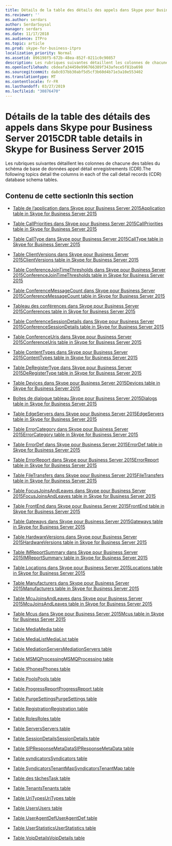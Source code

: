 ```yaml
---
title: Détails de la table des détails des appels dans Skype pour Business Server 2015
ms.reviewer: ''
ms.author: serdars
author: SerdarSoysal
manager: serdars
ms.date: 11/17/2018
ms.audience: ITPro
ms.topic: article
ms.prod: skype-for-business-itpro
localization_priority: Normal
ms.assetid: 896198f5-672b-48ea-852f-0211c0c90857
description: Les rubriques suivantes détaillent les colonnes de chacune des tables du schéma de base de données appel détail enregistrements (CDR).
ms.openlocfilehash: c6deafa34450e996766389f343afece5f81ba698
ms.sourcegitcommit: da8c037bb30abf5d5cf3b60d4b71e3a10e553402
ms.translationtype: MT
ms.contentlocale: fr-FR
ms.lasthandoff: 03/27/2019
ms.locfileid: "30876470"
---
```

# <a name="cdr-table-details-in-skype-for-business-server-2015"></a><span data-ttu-id="68204-103">Détails de la table des détails des appels dans Skype pour Business Server 2015</span><span class="sxs-lookup"><span data-stu-id="68204-103">CDR table details in Skype for Business Server 2015</span></span>
 
<span data-ttu-id="68204-104">Les rubriques suivantes détaillent les colonnes de chacune des tables du schéma de base de données appel détail enregistrements (CDR).</span><span class="sxs-lookup"><span data-stu-id="68204-104">The following topics detail the columns in each of the call detail records (CDR) database schema tables.</span></span>
  
## <a name="in-this-section"></a><span data-ttu-id="68204-105">Contenu de cette section</span><span class="sxs-lookup"><span data-stu-id="68204-105">In this section</span></span>

- [<span data-ttu-id="68204-106">Table de l’application dans Skype pour Business Server 2015</span><span class="sxs-lookup"><span data-stu-id="68204-106">Application table in Skype for Business Server 2015</span></span>](application.md)
    
- [<span data-ttu-id="68204-107">Table CallPriorities dans Skype pour Business Server 2015</span><span class="sxs-lookup"><span data-stu-id="68204-107">CallPriorities table in Skype for Business Server 2015</span></span>](callpriorities.md)
    
- [<span data-ttu-id="68204-108">Table CallType dans Skype pour Business Server 2015</span><span class="sxs-lookup"><span data-stu-id="68204-108">CallType table in Skype for Business Server 2015</span></span>](calltype.md)
    
- [<span data-ttu-id="68204-109">Table ClientVersions dans Skype pour Business Server 2015</span><span class="sxs-lookup"><span data-stu-id="68204-109">ClientVersions table in Skype for Business Server 2015</span></span>](clientversions.md)
    
- [<span data-ttu-id="68204-110">Table ConferenceJoinTimeThresholds dans Skype pour Business Server 2015</span><span class="sxs-lookup"><span data-stu-id="68204-110">ConferenceJoinTimeThresholds table in Skype for Business Server 2015</span></span>](conferencejointimethresholds.md)
    
- [<span data-ttu-id="68204-111">Table ConferenceMessageCount dans Skype pour Business Server 2015</span><span class="sxs-lookup"><span data-stu-id="68204-111">ConferenceMessageCount table in Skype for Business Server 2015</span></span>](conferencemessagecount.md)
    
- [<span data-ttu-id="68204-112">Tableau des conférences dans Skype pour Business Server 2015</span><span class="sxs-lookup"><span data-stu-id="68204-112">Conferences table in Skype for Business Server 2015</span></span>](conferences.md)
    
- [<span data-ttu-id="68204-113">Table ConferenceSessionDetails dans Skype pour Business Server 2015</span><span class="sxs-lookup"><span data-stu-id="68204-113">ConferenceSessionDetails table in Skype for Business Server 2015</span></span>](conferencesessiondetails-0.md)
    
- [<span data-ttu-id="68204-114">Table ConferenceUris dans Skype pour Business Server 2015</span><span class="sxs-lookup"><span data-stu-id="68204-114">ConferenceUris table in Skype for Business Server 2015</span></span>](conferenceuris.md)
    
- [<span data-ttu-id="68204-115">Table ContentTypes dans Skype pour Business Server 2015</span><span class="sxs-lookup"><span data-stu-id="68204-115">ContentTypes table in Skype for Business Server 2015</span></span>](contenttypes.md)
    
- [<span data-ttu-id="68204-116">Table DeRegisterType dans Skype pour Business Server 2015</span><span class="sxs-lookup"><span data-stu-id="68204-116">DeRegisterType table in Skype for Business Server 2015</span></span>](deregistertype.md)
    
- [<span data-ttu-id="68204-117">Table Devices dans Skype pour Business Server 2015</span><span class="sxs-lookup"><span data-stu-id="68204-117">Devices table in Skype for Business Server 2015</span></span>](devices.md)
    
- [<span data-ttu-id="68204-118">Boîtes de dialogue tableau Skype pour Business Server 2015</span><span class="sxs-lookup"><span data-stu-id="68204-118">Dialogs table in Skype for Business Server 2015</span></span>](dialogs.md)
    
- [<span data-ttu-id="68204-119">Table EdgeServers dans Skype pour Business Server 2015</span><span class="sxs-lookup"><span data-stu-id="68204-119">EdgeServers table in Skype for Business Server 2015</span></span>](edgeservers.md)
    
- [<span data-ttu-id="68204-120">Table ErrorCategory dans Skype pour Business Server 2015</span><span class="sxs-lookup"><span data-stu-id="68204-120">ErrorCategory table in Skype for Business Server 2015</span></span>](errorcategory.md)
    
- [<span data-ttu-id="68204-121">Table ErrorDef dans Skype pour Business Server 2015</span><span class="sxs-lookup"><span data-stu-id="68204-121">ErrorDef table in Skype for Business Server 2015</span></span>](errordef.md)
    
- [<span data-ttu-id="68204-122">Table ErrorReport dans Skype pour Business Server 2015</span><span class="sxs-lookup"><span data-stu-id="68204-122">ErrorReport table in Skype for Business Server 2015</span></span>](errorreport.md)
    
- [<span data-ttu-id="68204-123">Table FileTransfers dans Skype pour Business Server 2015</span><span class="sxs-lookup"><span data-stu-id="68204-123">FileTransfers table in Skype for Business Server 2015</span></span>](filetransfers-0.md)
    
- [<span data-ttu-id="68204-124">Table FocusJoinsAndLeaves dans Skype pour Business Server 2015</span><span class="sxs-lookup"><span data-stu-id="68204-124">FocusJoinsAndLeaves table in Skype for Business Server 2015</span></span>](focusjoinsandleaves.md)
    
- [<span data-ttu-id="68204-125">Table FrontEnd dans Skype pour Business Server 2015</span><span class="sxs-lookup"><span data-stu-id="68204-125">FrontEnd table in Skype for Business Server 2015</span></span>](frontend.md)
    
- [<span data-ttu-id="68204-126">Table Gateways dans Skype pour Business Server 2015</span><span class="sxs-lookup"><span data-stu-id="68204-126">Gateways table in Skype for Business Server 2015</span></span>](gateways.md)
    
- [<span data-ttu-id="68204-127">Table HardwareVersions dans Skype pour Business Server 2015</span><span class="sxs-lookup"><span data-stu-id="68204-127">HardwareVersions table in Skype for Business Server 2015</span></span>](hardwareversions.md)
    
- [<span data-ttu-id="68204-128">Table IMReportSummary dans Skype pour Business Server 2015</span><span class="sxs-lookup"><span data-stu-id="68204-128">IMReportSummary table in Skype for Business Server 2015</span></span>](imreportsummary.md)
    
- [<span data-ttu-id="68204-129">Table Locations dans Skype pour Business Server 2015</span><span class="sxs-lookup"><span data-stu-id="68204-129">Locations table in Skype for Business Server 2015</span></span>](locations.md)
    
- [<span data-ttu-id="68204-130">Table Manufacturers dans Skype pour Business Server 2015</span><span class="sxs-lookup"><span data-stu-id="68204-130">Manufacturers table in Skype for Business Server 2015</span></span>](manufacturers.md)
    
- [<span data-ttu-id="68204-131">Table McuJoinsAndLeaves dans Skype pour Business Server 2015</span><span class="sxs-lookup"><span data-stu-id="68204-131">McuJoinsAndLeaves table in Skype for Business Server 2015</span></span>](mcujoinsandleaves.md)
    
- [<span data-ttu-id="68204-132">Table Mcus dans Skype pour Business Server 2015</span><span class="sxs-lookup"><span data-stu-id="68204-132">Mcus table in Skype for Business Server 2015</span></span>](mcus.md)
    
- [<span data-ttu-id="68204-133">Table Media</span><span class="sxs-lookup"><span data-stu-id="68204-133">Media table</span></span>](media.md)
    
- [<span data-ttu-id="68204-134">Table MediaList</span><span class="sxs-lookup"><span data-stu-id="68204-134">MediaList table</span></span>](medialist.md)
    
- [<span data-ttu-id="68204-135">Table MediationServers</span><span class="sxs-lookup"><span data-stu-id="68204-135">MediationServers table</span></span>](mediationservers.md)
    
- [<span data-ttu-id="68204-136">Table MSMQProcessing</span><span class="sxs-lookup"><span data-stu-id="68204-136">MSMQProcessing table</span></span>](msmqprocessing.md)
    
- [<span data-ttu-id="68204-137">Table !Phones</span><span class="sxs-lookup"><span data-stu-id="68204-137">Phones table</span></span>](phones.md)
    
- [<span data-ttu-id="68204-138">Table Pools</span><span class="sxs-lookup"><span data-stu-id="68204-138">Pools table</span></span>](pools.md)
    
- [<span data-ttu-id="68204-139">Table ProgressReport</span><span class="sxs-lookup"><span data-stu-id="68204-139">ProgressReport table</span></span>](progressreport.md)
    
- [<span data-ttu-id="68204-140">Table PurgeSettings</span><span class="sxs-lookup"><span data-stu-id="68204-140">PurgeSettings table</span></span>](purgesettings.md)
    
- [<span data-ttu-id="68204-141">Table Registration</span><span class="sxs-lookup"><span data-stu-id="68204-141">Registration table</span></span>](registration.md)
    
- [<span data-ttu-id="68204-142">Table Roles</span><span class="sxs-lookup"><span data-stu-id="68204-142">Roles table</span></span>](roles.md)
    
- [<span data-ttu-id="68204-143">Table Servers</span><span class="sxs-lookup"><span data-stu-id="68204-143">Servers table</span></span>](servers.md)
    
- [<span data-ttu-id="68204-144">Table SessionDetails</span><span class="sxs-lookup"><span data-stu-id="68204-144">SessionDetails table</span></span>](sessiondetails.md)
    
- [<span data-ttu-id="68204-145">Table SIPResponseMetaData</span><span class="sxs-lookup"><span data-stu-id="68204-145">SIPResponseMetaData table</span></span>](sipresponsemetadata.md)
    
- [<span data-ttu-id="68204-146">Table syndicators</span><span class="sxs-lookup"><span data-stu-id="68204-146">Syndicators table</span></span>](syndicators.md)
    
- [<span data-ttu-id="68204-147">Table SyndicatorsTenantMap</span><span class="sxs-lookup"><span data-stu-id="68204-147">SyndicatorsTenantMap table</span></span>](syndicatorstenantmap.md)
    
- [<span data-ttu-id="68204-148">Table des tâches</span><span class="sxs-lookup"><span data-stu-id="68204-148">Task table</span></span>](task.md)
    
- [<span data-ttu-id="68204-149">Table Tenants</span><span class="sxs-lookup"><span data-stu-id="68204-149">Tenants table</span></span>](tenants.md)
    
- [<span data-ttu-id="68204-150">Table UriTypes</span><span class="sxs-lookup"><span data-stu-id="68204-150">UriTypes table</span></span>](uritypes.md)
    
- [<span data-ttu-id="68204-151">Table Users</span><span class="sxs-lookup"><span data-stu-id="68204-151">Users table</span></span>](users.md)
    
- [<span data-ttu-id="68204-152">Table UserAgentDef</span><span class="sxs-lookup"><span data-stu-id="68204-152">UserAgentDef table</span></span>](useragentdef.md)
    
- [<span data-ttu-id="68204-153">Table UserStatistics</span><span class="sxs-lookup"><span data-stu-id="68204-153">UserStatistics table</span></span>](userstatistics.md)
    
- [<span data-ttu-id="68204-154">Table VoipDetails</span><span class="sxs-lookup"><span data-stu-id="68204-154">VoipDetails table</span></span>](voipdetails-0.md)
    

